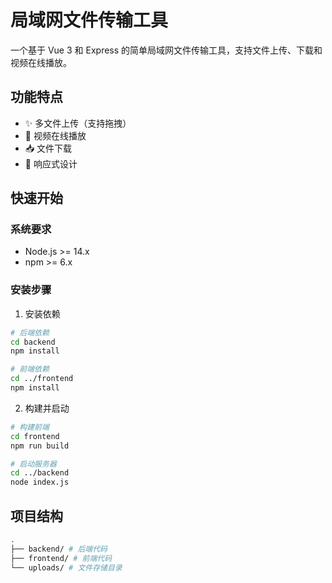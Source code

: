 # 局域网文件传输工具

一个基于 Vue 3 和 Express 的简单局域网文件传输工具，支持文件上传、下载和视频在线播放。

## 功能特点

- ✨ 多文件上传（支持拖拽）
- 🎥 视频在线播放
- 📥 文件下载
- 📱 响应式设计

## 快速开始

### 系统要求
- Node.js >= 14.x
- npm >= 6.x

### 安装步骤

1. 安装依赖
```bash
# 后端依赖
cd backend
npm install

# 前端依赖
cd ../frontend
npm install
```

2. 构建并启动
```bash
# 构建前端
cd frontend
npm run build

# 启动服务器
cd ../backend
node index.js
```

## 项目结构
```sh
.  
├── backend/ # 后端代码  
├── frontend/ # 前端代码  
└── uploads/ # 文件存储目录
```